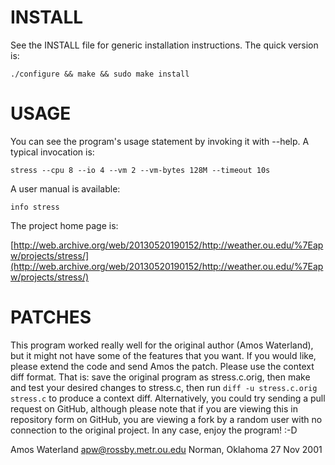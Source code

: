 INSTALL
=======

See the INSTALL file for generic installation instructions.  The quick
version is:

    ./configure && make && sudo make install

USAGE
=====

You can see the program's usage statement by invoking it with --help.  A
typical invocation is:

    stress --cpu 8 --io 4 --vm 2 --vm-bytes 128M --timeout 10s

A user manual is available:

    info stress

The project home page is:

 [http://web.archive.org/web/20130520190152/http://weather.ou.edu/%7Eapw/projects/stress/](http://web.archive.org/web/20130520190152/http://weather.ou.edu/%7Eapw/projects/stress/)

PATCHES
=======

This program worked really well for the original author (Amos Waterland),
but it might not have some of the features that you want.  If you would like,
please extend the code and send Amos the patch.  Please use the context diff
format.  That is: save the original program as stress.c.orig, then make and
test your desired changes to stress.c, then run `diff -u stress.c.orig stress.c`
to produce a context diff.  Alternatively, you could try sending a pull request
on GitHub, although please note that if you are viewing this in repository form
on GitHub, you are viewing a fork by a random user with no connection to the
original project.  In any case, enjoy the program! :-D

Amos Waterland <apw@rossby.metr.ou.edu>
Norman, Oklahoma
27 Nov 2001
